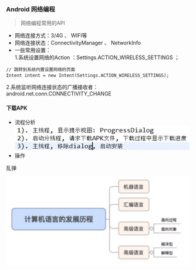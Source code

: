 ### Android 网络编程

> 网络编程常用的API

- 网络连接方式：3/4G 、 WIFI等 <br>
- 网络连接状态：ConnectivityManager 、 NetworkInfo  <br>
- 一些常用设置： <br>
1.系统设置网络的Action ：Settings.ACTION_WIRELESS_SETTINGS ；
```
// 跳转到系统内置设置网络的页面
Intent intent = new Intent(Settings.ACTION_WIRELESS_SETTINGS);
```
2.系统监听网络连接状态的广播接收者：android.net.conn.CONNECTIVITY_CHANGE <br>

#### 下载APK
- 流程分析 <br>
![](images\下载APK流程.png) <br>
- 操作


乱弹

![计算机语言的发展过程](images\计算机语言的发展过程.png)